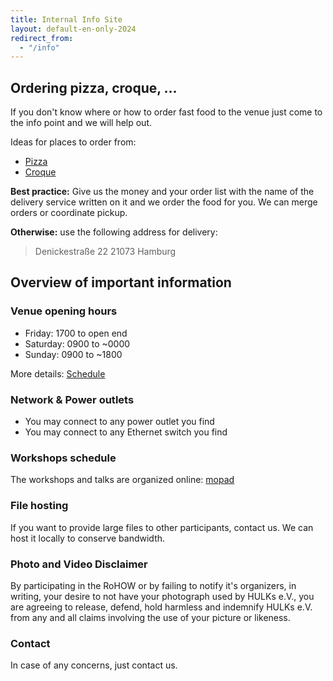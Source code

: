 ```yaml
---
title: Internal Info Site
layout: default-en-only-2024
redirect_from:
  - "/info"
---
```


## Ordering pizza, croque, ...

If you don't know where or how to order fast food to the venue just come to the
info point and we will help out.

Ideas for places to order from:

* [Pizza](https://www.pizzamax.de/)
* [Croque](http://www.lieferprofi.de/shops/croquemaster/common/03_speisen-uebersicht.php)

**Best practice:** Give us the money and your order list with the name of the delivery
service written on it and we order the food for you.
We can merge orders or coordinate pickup.

**Otherwise:** use the following address for delivery:
> Denickestraße 22
> 21073 Hamburg

## Overview of important information

### Venue opening hours

- Friday: 1700 to open end
- Saturday: 0900 to ~0000
- Sunday: 0900 to ~1800

More details: [Schedule](https://rohow.de/schedule)

### Network & Power outlets

- You may connect to any power outlet you find
- You may connect to any Ethernet switch you find

### Workshops schedule

The workshops and talks are organized online: [mopad](https://mopad.rohow.de)

### File hosting

If you want to provide large files to other participants, contact us.
We can host it locally to conserve bandwidth.

### Photo and Video Disclaimer

By participating in the RoHOW or by failing to notify it's organizers, in
writing, your desire to not have your photograph used by HULKs e.V., you
are agreeing to release, defend, hold harmless and indemnify HULKs e.V.
from any and all claims involving the use of your picture or likeness.

### Contact

In case of any concerns, just contact us.
